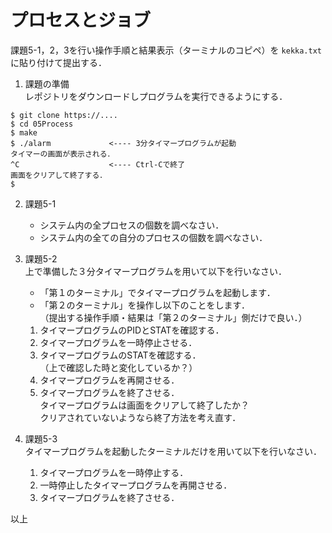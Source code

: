 # プロセスとジョブ

課題5-1，2，3を行い操作手順と結果表示（ターミナルのコピペ）を
`kekka.txt`に貼り付けて提出する．

1. 課題の準備<br>
レポジトリをダウンロードしプログラムを実行できるようにする．
```
$ git clone https://....
$ cd 05Process
$ make
$ ./alarm             <---- 3分タイマープログラムが起動
タイマーの画面が表示される．
^C                    <---- Ctrl-Cで終了
画面をクリアして終了する．
$
```

2. 課題5-1

    - システム内の全プロセスの個数を調べなさい．
    - システム内の全ての自分のプロセスの個数を調べなさい．

3. 課題5-2<br>
上で準備した３分タイマープログラムを用いて以下を行いなさい．<br>
    - 「第１のターミナル」でタイマープログラムを起動します．<br>
    - 「第２のターミナル」を操作し以下のことをします．<br>
   （提出する操作手順・結果は「第２のターミナル」側だけで良い．）
  
    1. タイマープログラムのPIDとSTATを確認する．
    2. タイマープログラムを一時停止させる．
    3. タイマープログラムのSTATを確認する．<br>
     （上で確認した時と変化しているか？）
    4. タイマープログラムを再開させる．
    5. タイマープログラムを終了させる．<br>
      タイマープログラムは画面をクリアして終了したか？<br>
      クリアされていないようなら終了方法を考え直す．

4. 課題5-3<br>
タイマープログラムを起動したターミナルだけを用いて以下を行いなさい．<br>

    1. タイマープログラムを一時停止する．
    2. 一時停止したタイマープログラムを再開させる．
    3. タイマープログラムを終了させる．

以上
